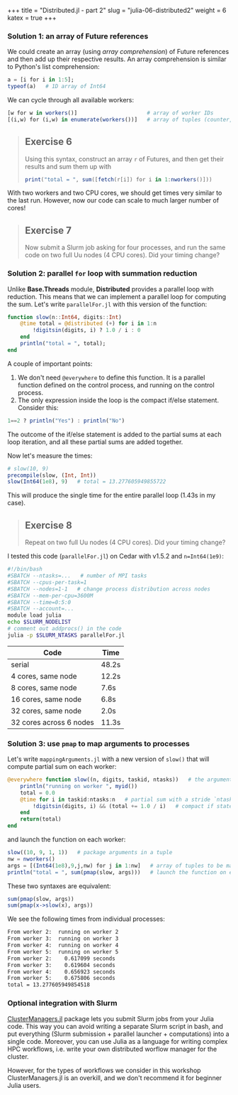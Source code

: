 +++
title = "Distributed.jl - part 2"
slug = "julia-06-distributed2"
weight = 6
katex = true
+++

### Solution 1: an array of Future references

We could create an array (using *array comprehension*) of Future references and then add up their respective
results. An array comprehension is similar to Python's list comprehension:

```julia
a = [i for i in 1:5];
typeof(a)   # 1D array of Int64
```
We can cycle through all available workers:

```julia
[w for w in workers()]                      # array of worker IDs
[(i,w) for (i,w) in enumerate(workers())]   # array of tuples (counter, worker ID)
```

> ## Exercise 6
> Using this syntax, construct an array `r` of Futures, and then get their results and sum them up with
> ```julia
> print("total = ", sum([fetch(r[i]) for i in 1:nworkers()]))
> ```

<!-- ```julia -->
<!-- r = [@spawnat p slow(Int64(1e9), 9, i, nworkers()) for (i,p) in enumerate(workers())] -->
<!-- print("total = ", sum([fetch(r[i]) for i in 1:nworkers()])) -->
<!-- # runtime with 2 simultaneous processes: 10.26+12.11s -->
<!-- ``` -->

With two workers and two CPU cores, we should get times very similar to the last run. However, now our code can scale to
much larger number of cores!

> ## Exercise 7
> Now submit a Slurm job asking for four processes, and run the same code on two full Uu nodes (4 CPU
> cores). Did your timing change?

### Solution 2: parallel `for` loop with summation reduction

Unlike **Base.Threads** module, **Distributed** provides a parallel loop with reduction. This means that we can
implement a parallel loop for computing the sum. Let's write `parallelFor.jl` with this version of the function:

```julia
function slow(n::Int64, digits::Int)
    @time total = @distributed (+) for i in 1:n
        !digitsin(digits, i) ? 1.0 / i : 0
    end
    println("total = ", total);
end
```

A couple of important points:

1. We don't need `@everywhere` to define this function. It is a parallel function defined on the control process, and
   running on the control process.
1. The only expression inside the loop is the compact if/else statement. Consider this:

```julia
1==2 ? println("Yes") : println("No")
```

The outcome of the if/else statement is added to the partial sums at each loop iteration, and all these partial sums are
added together.

Now let's measure the times:

```julia
# slow(10, 9)
precompile(slow, (Int, Int))
slow(Int64(1e8), 9)   # total = 13.277605949855722
```

This will produce the single time for the entire parallel loop (1.43s in my case).

> ## Exercise 8
> Repeat on two full Uu nodes (4 CPU cores). Did your timing change?

I tested this code (`parallelFor.jl`) on Cedar with v1.5.2 and `n=Int64(1e9)`:

```sh
#!/bin/bash
#SBATCH --ntasks=...   # number of MPI tasks
#SBATCH --cpus-per-task=1
#SBATCH --nodes=1-1   # change process distribution across nodes
#SBATCH --mem-per-cpu=3600M
#SBATCH --time=0:5:0
#SBATCH --account=...
module load julia
echo $SLURM_NODELIST
# comment out addprocs() in the code
julia -p $SLURM_NTASKS parallelFor.jl
```

| Code | Time  |
| ------------- | ----- |
| serial              | 48.2s |
| 4 cores, same node  | 12.2s |
| 8 cores, same node  |  7.6s |
| 16 cores, same node |  6.8s |
| 32 cores, same node |  2.0s |
| 32 cores across 6 nodes | 11.3s |

### Solution 3: use `pmap` to map arguments to processes

Let's write `mappingArguments.jl` with a new version of `slow()` that will compute partial sum on each worker:

```julia
@everywhere function slow((n, digits, taskid, ntasks))   # the argument is now a tuple
    println("running on worker ", myid())
	total = 0.0
	@time for i in taskid:ntasks:n   # partial sum with a stride `ntasks`
        !digitsin(digits, i) && (total += 1.0 / i)   # compact if statement
    end
    return(total)
end
```

and launch the function on each worker:

```julia
slow((10, 9, 1, 1))   # package arguments in a tuple
nw = nworkers()
args = [(Int64(1e8),9,j,nw) for j in 1:nw]   # array of tuples to be mapped to workers
println("total = ", sum(pmap(slow, args)))   # launch the function on each worker and sum the results
```

These two syntaxes are equivalent:

```julia
sum(pmap(slow, args))
sum(pmap(x->slow(x), args))
```

We see the following times from individual processes:

```sh
From worker 2:	running on worker 2
From worker 3:	running on worker 3
From worker 4:	running on worker 4
From worker 5:	running on worker 5
From worker 2:	  0.617099 seconds
From worker 3:	  0.619604 seconds
From worker 4:	  0.656923 seconds
From worker 5:	  0.675806 seconds
total = 13.277605949854518
```

### Optional integration with Slurm

[ClusterManagers.jl](https://github.com/JuliaParallel/ClusterManagers.jl) package lets you submit Slurm jobs from your
Julia code. This way you can avoid writing a separate Slurm script in bash, and put everything (Slurm submission +
parallel launcher + computations) into a single code. Moreover, you can use Julia as a language for writing complex HPC
workflows, i.e. write your own distributed worflow manager for the cluster.

However, for the types of workflows we consider in this workshop ClusterManagers.jl is an overkill, and we don't
recommend it for beginner Julia users.
